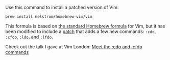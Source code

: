 Use this command to install a patched version of Vim:

    brew install nelstrom/homebrew-vim/vim

This formula is based on [the standard Homebrew formula][formula] for Vim, but it has been modified to include a [patch][] that adds a few new commands: `:cdo`, `:cfdo`, `:ldo`, and `:lfdo`.

Check out the talk I gave at Vim London: [Meet the :cdo and :cfdo commands][video]

[patch]: https://groups.google.com/d/msg/vim_dev/dfyt-G6SMec/fYjv0Afq1l4J
[formula]: https://github.com/Homebrew/homebrew/blob/master/Library/Formula/vim.rb
[video]: https://vimeo.com/132367070
